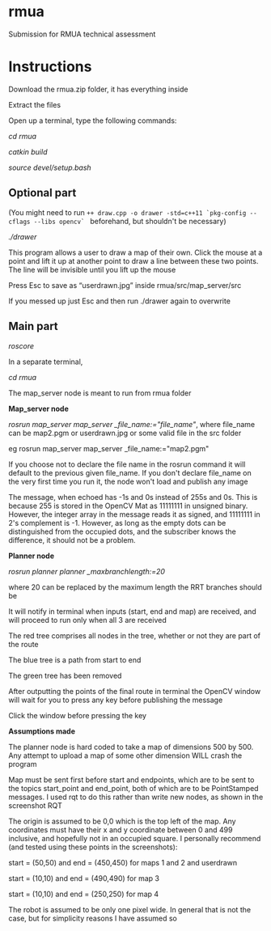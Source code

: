 # rmua
Submission for RMUA technical assessment
# Instructions
Download the rmua.zip folder, it has everything inside

Extract the files

Open up a terminal, type the following commands:

*cd rmua*

*catkin build*

*source devel/setup.bash*
## Optional part
(You might need to run ```++ draw.cpp -o drawer -std=c++11 `pkg-config --cflags --libs opencv` ``` beforehand, but shouldn't be necessary)

*./drawer*

This program allows a user to draw a map of their own. Click the mouse at a point and lift it up at another point to draw a line between these two points. The line will be invisible until you lift up the mouse 

Press Esc to save as “userdrawn.jpg” inside rmua/src/map_server/src 

If you messed up just Esc and then run ./drawer again to overwrite

## Main part
*roscore*

In a separate terminal, 

*cd rmua*

The map_server node is meant to run from rmua folder

**Map_server node**

*rosrun map_server map_server _file_name:="file_name"*, where file_name can be map2.pgm or userdrawn.jpg or some valid file in the src folder

eg rosrun map_server map_server _file_name:="map2.pgm"

If you choose not to declare the file name in the rosrun command it will default to the previous given file_name. If you don't declare file_name on the very first time you run it, the node won't load and publish any image

The message, when echoed has -1s and 0s instead of 255s and 0s. This is because 255 is stored in the OpenCV Mat as 11111111 in unsigned binary. However, the integer array in the message reads it as signed, and 11111111 in 2's complement is -1. However, as long as the empty dots can be distinguished from the occupied dots, and the subscriber knows the difference, it should not be a problem.

**Planner node**

*rosrun planner planner _maxbranchlength:=20*

where 20 can be replaced by the maximum length the RRT branches should be

It will notify in terminal when inputs (start, end and map) are received, and will proceed to run only when all 3 are received

The red tree comprises all nodes in the tree, whether or not they are part of the route

The blue tree is a path from start to end

The green tree has been removed

After outputting the points of the final route in terminal the OpenCV window will wait for you to press any key before publishing the message

Click the window before pressing the key


**Assumptions made**

The planner node is hard coded to take a map of dimensions 500 by 500. Any attempt to upload a map of some other dimension WILL crash the program

Map must be sent first before start and endpoints, which are to be sent to the topics start_point and end_point, both of which are to be PointStamped messages. I used rqt to do this rather than write new nodes, as shown in the screenshot RQT

The origin is assumed to be 0,0 which is the top left of the map. Any coordinates must have their x and y coordinate between 0 and 499 inclusive, and hopefully not in an occupied square. I personally recommend (and tested using these points in the screenshots):

start = (50,50) and end = (450,450) for maps 1 and 2 and userdrawn

start = (10,10) and end = (490,490) for map 3

start = (10,10) and end = (250,250) for map 4

The robot is assumed to be only one pixel wide. In general that is not the case, but for simplicity reasons I have assumed so
